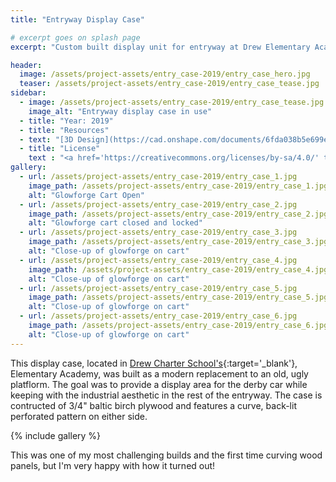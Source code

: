 ```yaml
---
title: "Entryway Display Case"

# excerpt goes on splash page
excerpt: "Custom built display unit for entryway at Drew Elementary Academy"

header:
  image: /assets/project-assets/entry_case-2019/entry_case_hero.jpg
  teaser: /assets/project-assets/entry_case-2019/entry_case_tease.jpg
sidebar:
  - image: /assets/project-assets/entry_case-2019/entry_case_tease.jpg
    image_alt: "Entryway display case in use"
  - title: "Year: 2019"
  - title: "Resources"
  - text: "[3D Design](https://cad.onshape.com/documents/6fda038b5e699edec72eb41b/w/0430e6c31833552bb518c9e8/e/1343521d8db4fa1e8d80ff48){:target='_blank'}"
  - title: "License"
    text : "<a href='https://creativecommons.org/licenses/by-sa/4.0/' target='_blank'><img src='/assets/images/cc-by-sa.png' style='width: 100px;' alt='CC BY-SA' /></a>"
gallery:
  - url: /assets/project-assets/entry_case-2019/entry_case_1.jpg
    image_path: /assets/project-assets/entry_case-2019/entry_case_1.jpg
    alt: "Glowforge Cart Open"
  - url: /assets/project-assets/entry_case-2019/entry_case_2.jpg
    image_path: /assets/project-assets/entry_case-2019/entry_case_2.jpg
    alt: "Glowforge cart closed and locked"
  - url: /assets/project-assets/entry_case-2019/entry_case_3.jpg
    image_path: /assets/project-assets/entry_case-2019/entry_case_3.jpg
    alt: "Close-up of glowforge on cart"
  - url: /assets/project-assets/entry_case-2019/entry_case_4.jpg
    image_path: /assets/project-assets/entry_case-2019/entry_case_4.jpg
    alt: "Close-up of glowforge on cart"
  - url: /assets/project-assets/entry_case-2019/entry_case_5.jpg
    image_path: /assets/project-assets/entry_case-2019/entry_case_5.jpg
    alt: "Close-up of glowforge on cart"
  - url: /assets/project-assets/entry_case-2019/entry_case_6.jpg
    image_path: /assets/project-assets/entry_case-2019/entry_case_6.jpg
    alt: "Close-up of glowforge on cart"
---
```

This display case, located in [Drew Charter School's](https://drewcharterschool.org){:target='_blank'}, Elementary Academy, was built as a modern replacement to an old, ugly platflorm. The goal was to provide a display area for the derby car while keeping with the industrial aesthetic in the rest of the entryway. The case is contructed of 3/4" baltic birch plywood and features a curve, back-lit perforated pattern on either side.

{% include gallery %}

This was one of my most challenging builds and the first time curving wood panels, but I'm very happy with how it turned out!
